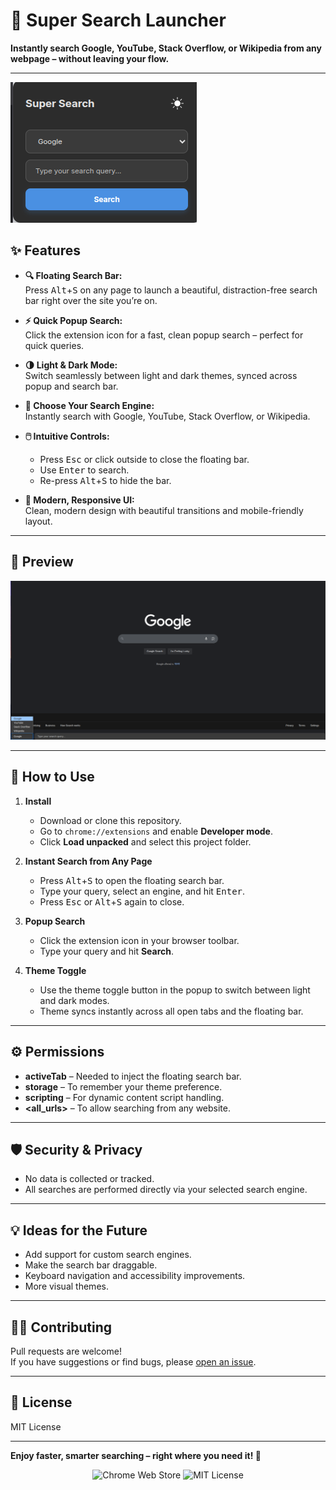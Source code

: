 # 🚀 Super Search Launcher

**Instantly search Google, YouTube, Stack Overflow, or Wikipedia from any webpage – without leaving your flow.**

---

![Super Search Launcher screenshot](popup.png) <!-- (Add your screenshot link here!) -->

## ✨ Features

- **🔍 Floating Search Bar:**  
  Press <kbd>Alt</kbd>+<kbd>S</kbd> on any page to launch a beautiful, distraction-free search bar right over the site you’re on.

- **⚡ Quick Popup Search:**  
  Click the extension icon for a fast, clean popup search – perfect for quick queries.

- **🌗 Light & Dark Mode:**  
  Switch seamlessly between light and dark themes, synced across popup and search bar.

- **🔗 Choose Your Search Engine:**  
  Instantly search with Google, YouTube, Stack Overflow, or Wikipedia.

- **🖱️ Intuitive Controls:**  
  - Press <kbd>Esc</kbd> or click outside to close the floating bar.
  - Use <kbd>Enter</kbd> to search.
  - Re-press <kbd>Alt</kbd>+<kbd>S</kbd> to hide the bar.

- **🎨 Modern, Responsive UI:**  
  Clean, modern design with beautiful transitions and mobile-friendly layout.

---

## 📸 Preview

<!-- Replace with your own screenshots/gifs -->
<p align="center">
  <img src="sample.png" width="600" alt="Super Search Launcher Screenshot">
</p>

---

## 🚦 How to Use

1. **Install**
   - Download or clone this repository.
   - Go to `chrome://extensions` and enable **Developer mode**.
   - Click **Load unpacked** and select this project folder.

2. **Instant Search from Any Page**
   - Press <kbd>Alt</kbd>+<kbd>S</kbd> to open the floating search bar.
   - Type your query, select an engine, and hit <kbd>Enter</kbd>.
   - Press <kbd>Esc</kbd> or <kbd>Alt</kbd>+<kbd>S</kbd> again to close.

3. **Popup Search**
   - Click the extension icon in your browser toolbar.
   - Type your query and hit **Search**.

4. **Theme Toggle**
   - Use the theme toggle button in the popup to switch between light and dark modes.
   - Theme syncs instantly across all open tabs and the floating bar.

---

## ⚙️ Permissions

- **activeTab** – Needed to inject the floating search bar.
- **storage** – To remember your theme preference.
- **scripting** – For dynamic content script handling.
- **<all_urls>** – To allow searching from any website.

---

## 🛡️ Security & Privacy

- No data is collected or tracked.
- All searches are performed directly via your selected search engine.

---

## 💡 Ideas for the Future

- Add support for custom search engines.
- Make the search bar draggable.
- Keyboard navigation and accessibility improvements.
- More visual themes.

---

## 🧑‍💻 Contributing

Pull requests are welcome!  
If you have suggestions or find bugs, please [open an issue](https://github.com/YOUR_USERNAME/Super-Search-Launcher/issues).

---

## 📄 License

MIT License

---

**Enjoy faster, smarter searching – right where you need it! 🚀**

<p align="center">
  <img src="https://img.shields.io/chrome-web-store/v/your-extension-id?style=flat-square" alt="Chrome Web Store">
  <img src="https://img.shields.io/github/license/your-username/Super-Search-Launcher?style=flat-square" alt="MIT License">
</p>
